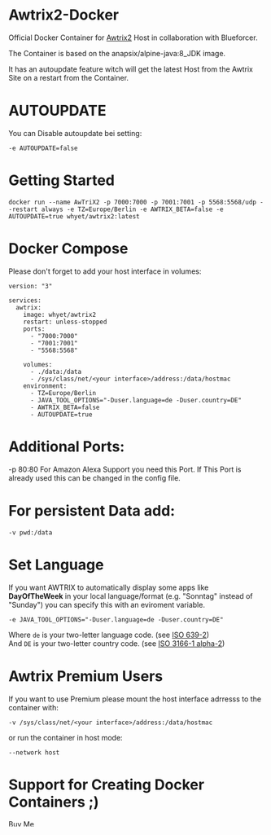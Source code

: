 # Awtrix2-Docker
Official Docker Container for [Awtrix2](https://blueforcer.de/2019/01/04/awtrix-2-0/) Host in collaboration with Blueforcer.

The Container is based on the anapsix/alpine-java:8_JDK image.

It has an autoupdate feature witch will get the latest Host from the Awtrix Site on a restart from the Container.

# AUTOUPDATE

You can Disable autoupdate bei setting:


```shell
-e AUTOUPDATE=false 
```

# Getting Started

```shell
docker run --name AwTriX2 -p 7000:7000 -p 7001:7001 -p 5568:5568/udp --restart always -e TZ=Europe/Berlin -e AWTRIX_BETA=false -e AUTOUPDATE=true whyet/awtrix2:latest 
```

# Docker Compose

Please don't forget to add your host interface in volumes:

```shell
version: "3"

services:
  awtrix:
    image: whyet/awtrix2
    restart: unless-stopped
    ports:
      - "7000:7000"
      - "7001:7001"
      - "5568:5568"
   
    volumes:
      - ./data:/data
      - /sys/class/net/<your interface>/address:/data/hostmac
    environment:
      - TZ=Europe/Berlin
      - JAVA_TOOL_OPTIONS="-Duser.language=de -Duser.country=DE"
      - AWTRIX_BETA=false
      - AUTOUPDATE=true
```

# Additional Ports:

-p 80:80  For Amazon Alexa Support you need this Port. If This Port is already used this can be changed in the config file. 

# For persistent Data add:

```shell
-v pwd:/data
```

# Set Language

If you want AWTRIX to automatically display some apps like **DayOfTheWeek** in your local language/format (e.g. "Sonntag" instead of "Sunday") you can specify this with an eviroment variable.

```shell
-e JAVA_TOOL_OPTIONS="-Duser.language=de -Duser.country=DE"
```

Where `de` is your two-letter language code. (see [ISO 639-2](https://en.wikipedia.org/wiki/List_of_ISO_639-1_codes))  
And `DE` is your two-letter country code. (see [ISO 3166-1 alpha-2](https://en.wikipedia.org/wiki/ISO_3166-1_alpha-2))

# Awtrix Premium Users

If you want to use Premium please mount the host interface adrresss to the container with:

```shell
-v /sys/class/net/<your interface>/address:/data/hostmac
```

or run the container in host mode:

```shell
--network host
```

# Support for Creating Docker Containers ;)

<a href="https://www.buymeacoffee.com/TechNic" target="_blank"><img src="https://cdn.buymeacoffee.com/buttons/default-orange.png" alt="Buy Me A Coffee" style="height: 13px !important;width: 55px !important;" ></a>
